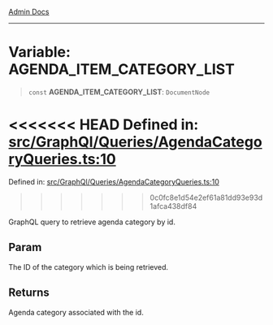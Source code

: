 [Admin Docs](/)

***

# Variable: AGENDA\_ITEM\_CATEGORY\_LIST

> `const` **AGENDA\_ITEM\_CATEGORY\_LIST**: `DocumentNode`

<<<<<<< HEAD
Defined in: [src/GraphQl/Queries/AgendaCategoryQueries.ts:10](https://github.com/abhassen44/talawa-admin/blob/285f7384c3d26b5028a286d84f89b85120d130a2/src/GraphQl/Queries/AgendaCategoryQueries.ts#L10)
=======
Defined in: [src/GraphQl/Queries/AgendaCategoryQueries.ts:10](https://github.com/PalisadoesFoundation/talawa-admin/blob/main/src/GraphQl/Queries/AgendaCategoryQueries.ts#L10)
>>>>>>> 0c0fc8e1d54e2ef61a81dd93e93d1afca438df84

GraphQL query to retrieve agenda category by id.

## Param

The ID of the category which is being retrieved.

## Returns

Agenda category associated with the id.
